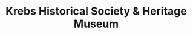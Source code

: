 ---
layout: repo
title: "Krebs Historical Society & Heritage Museum"
id: 24420
permalink: repos/24420/
---